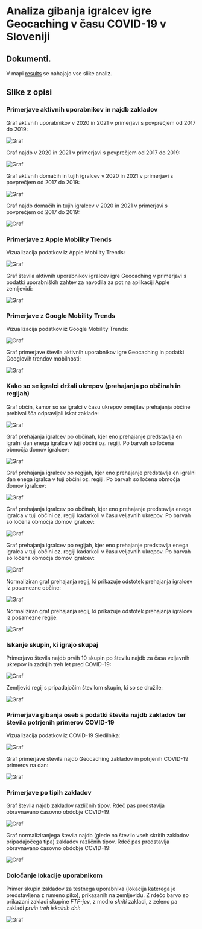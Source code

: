 # Analiza gibanja igralcev igre Geocaching v času COVID-19 v Sloveniji

## Dokumenti.

V mapi [results](https://github.com/kkklemennn/Geocaching-COVID19/tree/main/doc/results) se nahajajo vse slike analiz.

## Slike z opisi

### Primerjave aktivnih uporabnikov in najdb zakladov

Graf aktivnih uporabnikov v 2020 in 2021 v primerjavi s povprečjem od 2017 do 2019:

![Graf](results/slike/aktivnosti_najdbe/graf_aktivnih_uporabnikov_s_povp.png)

Graf najdb v 2020 in 2021 v primerjavi s povprečjem od 2017 do 2019:

![Graf](results/slike/aktivnosti_najdbe/graf_najdb_po_letih_s_povp.png)

Graf aktivnih domačih in tujih igralcev v 2020 in 2021 v primerjavi s povprečjem od 2017 do 2019:

![Graf](results/slike/aktivnosti_najdbe/graf_aktivnost_domaci_tujci_vsi.png)

Graf najdb domačih in tujih igralcev v 2020 in 2021 v primerjavi s povprečjem od 2017 do 2019:

![Graf](results/slike/aktivnosti_najdbe/graf_najdb_domaci_tujci_vsi.png)


### Primerjave z Apple Mobility Trends

Vizualizacija podatkov iz Apple Mobility Trends:

![Graf](results/slike/apple_mobility/apple_mobility_base.png)

Graf števila aktivnih uporabnikov igralcev igre Geocaching v primerjavi s podatki uporabniških zahtev za navodila za pot na aplikaciji Apple zemljevidi:

![Graf](results/slike/apple_mobility/apple_mobility_aktivni_smooth.png)


### Primerjave z Google Mobility Trends

Vizualizacija podatkov iz Google Mobility Trends:

![Graf](results/slike/google_mobility/google_mobility_base.png)

Graf primerjave števila aktivnih uporabnikov igre Geocaching in podatki Googlovih trendov mobilnosti:

![Graf](results/slike/google_mobility/google_mobility_aktivni.png)


### Kako so se igralci držali ukrepov (prehajanja po občinah in regijah)

Graf občin, kamor so se igralci v času ukrepov omejitev prehajanja občine prebivališča odpravljali iskat zaklade:

![Graf](results/slike/prehajanja/prehajanja_najdbe_obcine.png)

Graf prehajanja igralcev po občinah, kjer eno prehajanje predstavlja en igralni dan enega igralca v tuji občini oz. regiji. Po barvah so ločena območja domov igralcev:

![Graf](results/slike/prehajanja/1_krsitev_1_dan/prehajanja_1_krsitev_1_dan_obcine_doma.png)

Graf prehajanja igralcev po regijah, kjer eno prehajanje predstavlja en igralni dan enega igralca v tuji občini oz. regiji. Po barvah so ločena območja domov igralcev:

![Graf](results/slike/prehajanja/1_krsitev_1_dan/prehajanja_1_krsitev_1_dan_regije_doma.png)

Graf prehajanja igralcev po občinah, kjer eno prehajanje predstavlja enega igralca v tuji občini oz. regiji kadarkoli v času veljavnih ukrepov. Po barvah so ločena območja domov igralcev:

![Graf](results/slike/prehajanja/prehajanja_igralci/prehajanja_igralci_obcine.png)

Graf prehajanja igralcev po regijah, kjer eno prehajanje predstavlja enega igralca v tuji občini oz. regiji kadarkoli v času veljavnih ukrepov. Po barvah so ločena območja domov igralcev:

![Graf](results/slike/prehajanja/prehajanja_igralci/prehajanja_igralci_regije.png)

Normaliziran graf prehajanja regij, ki prikazuje odstotek prehajanja igralcev iz posamezne občine:

![Graf](results/slike/prehajanja/normalizirano/prehajanja_igralci_normal_obcine.png)

Normaliziran graf prehajanja regij, ki prikazuje odstotek prehajanja igralcev iz posamezne regije:

![Graf](results/slike/prehajanja/normalizirano/prehajanja_igralci_normal_regije.png)


### Iskanje skupin, ki igrajo skupaj

Primerjavo števila najdb prvih 10 skupin po številu najdb za časa veljavnih ukrepov in zadnjih treh let pred COVID-19:

![Graf](results/slike/skupine/trend_skupin.png)

Zemljevid regij s pripadajočim številom skupin, ki so se družile:

![Graf](results/slike/skupine/skupine.png)


### Primerjava gibanja oseb s podatki števila najdb zakladov ter števila potrjenih primerov COVID-19

Vizualizacija podatkov iz COVID-19 Sledilnika:

![Graf](results/slike/sledilnik/sledilnik_base.png)

Graf primerjave števila najdb Geocaching zakladov in potrjenih COVID-19 primerov na dan:

![Graf](results/slike/sledilnik/potrjeni-najdbe.png)


### Primerjave po tipih zakladov

Graf števila najdb zakladov različnih tipov. Rdeč pas predstavlja obravnavano časovno obdobje COVID-19:

![Graf](results/slike/tipi/graf_tipi.png)

Graf normaliziranjega števila najdb (glede na število vseh skritih zakladov pripadajočega tipa) zakladov različnih tipov. Rdeč pas predstavlja obravnavano časovno obdobje COVID-19:

![Graf](results/slike/tipi/graf_tipi_normal.png)


### Določanje lokacije uporabnikom

Primer skupin zakladov za testnega uporabnika (lokacija katerega je predstavljena z rumeno piko), prikazanih na zemljevidu. Z rdečo barvo so prikazani zakladi skupine _FTF-jev_, z modro _skriti_ zakladi, z zeleno pa zakladi _prvih treh iskalnih dni_:

![Graf](results/slike/zemljevid.png)
